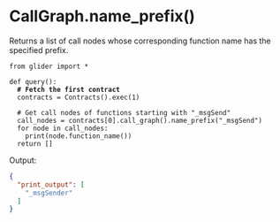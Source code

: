 # CallGraph.name\_prefix()

Returns a list of call nodes whose corresponding function name has the specified prefix.

<pre class="language-python"><code class="lang-python">from glider import *

def query():
<strong>  # Fetch the first contract
</strong>  contracts = Contracts().exec(1)
  
  # Get call nodes of functions starting with "_msgSend" 
  call_nodes = contracts[0].call_graph().name_prefix("_msgSend")
  for node in call_nodes:
    print(node.function_name())
  return []
</code></pre>

Output:

```json
{
  "print_output": [
    "_msgSender"
  ]
}
```
